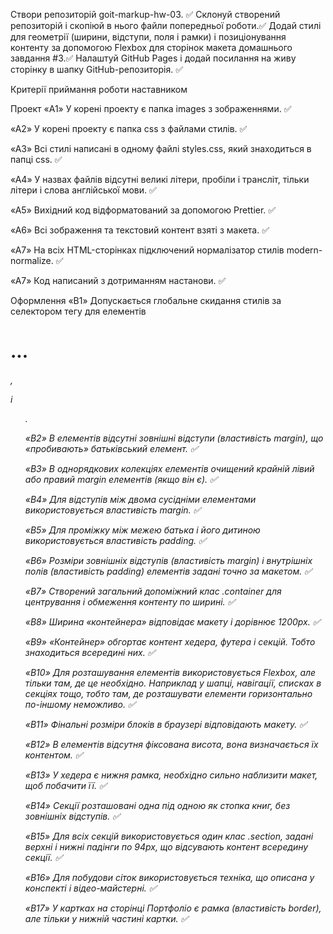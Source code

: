 Створи репозиторій goit-markup-hw-03. ✅
Склонуй створений репозиторій і скопіюй в нього файли попередньої роботи.✅
Додай стилі для геометрії (ширини, відступи, поля і рамки) і позиціонування контенту за допомогою Flexbox для сторінок макета домашнього завдання #3.✅
Налаштуй GitHub Pages і додай посилання на живу сторінку в шапку GitHub-репозиторія. ✅

Критерії приймання роботи наставником

Проект
«A1» У корені проекту є папка images з зображеннями. ✅

«A2» У корені проекту є папка css з файлами стилів. ✅

«A3» Всі стилі написані в одному файлі styles.css, який знаходиться в папці css. ✅

«A4» У назвах файлів відсутні великі літери, пробіли і трансліт, тільки літери і слова англійської мови. ✅

«A5» Вихідний код відформатований за допомогою Prettier. ✅

«A6» Всі зображення та текстовий контент взяті з макета. ✅

«A7» На всіх HTML-сторінках підключений нормалізатор стилів modern-normalize. ✅

«A7» Код написаний з дотриманням настанови. ✅

Оформлення
«B1» Допускається глобальне скидання стилів за селектором тегу для елементів <h1>...<h6>, <p> і <ul>.

«B2» В елементів відсутні зовнішні відступи (властивість margin), що «пробивають» батьківський елемент. ✅

«B3» В однорядкових колекціях елементів очищений крайній лівий або правий margin елементів (якщо він є). ✅

«B4» Для відступів між двома сусідніми елементами використовується властивість margin. ✅

«B5» Для проміжку між межею батька і його дитиною використовується властивість padding. ✅

«B6» Розміри зовнішніх відступів (властивість margin) і внутрішніх полів (властивість padding) елементів задані точно за макетом. ✅

«B7» Створений загальний допоміжний клас .container для центрування і обмеження контенту по ширині. ✅

«B8» Ширина «контейнера» відповідає макету і дорівнює 1200px. ✅

«B9» «Контейнер» обгортає контент хедера, футера і секцій. Тобто знаходиться всередині них. ✅

«B10» Для розташування елементів використовується Flexbox, але тільки там, де це необхідно. Наприклад у шапці, навігації, списках в секціях тощо, тобто там, де розташувати елементи горизонтально по-іншому неможливо. ✅

«B11» Фінальні розміри блоків в браузері відповідають макету. ✅

«B12» В елементів відсутня фіксована висота, вона визначається їх контентом. ✅

«B13» У хедера є нижня рамка, необхідно сильно наблизити макет, щоб побачити її. ✅

«B14» Секції розташовані одна під одною як стопка книг, без зовнішніх відступів. ✅

«B15» Для всіх секцій використовується один клас .section, задані верхні і нижні падінги по 94px, що відсувають контент всередину секції. ✅

«B16» Для побудови сіток використовується техніка, що описана у конспекті і відео-майстерні. ✅

«B17» У картках на сторінці Портфоліо є рамка (властивість border), але тільки у нижній частині картки. ✅
